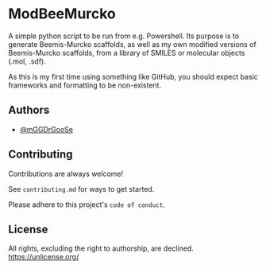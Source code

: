 # ModBeeMurcko

A simple python script to be run from e.g. Powershell.
Its purpose is to generate Beemis-Murcko scaffolds, as well as my own modified versions of Beemis-Murcko scaffolds, from a library of SMILES or molecular objects (.mol, .sdf).

As this is my first time using something like GitHub, you should expect basic frameworks and formatting to be non-existent.


## Authors

- [@mGGDrGooSe](https://www.github.com/mGGDrGooSe)


## Contributing

Contributions are always welcome!

See `contributing.md` for ways to get started.

Please adhere to this project's `code of conduct`.


## License

All rights, excluding the right to authorship, are declined.
<https://unlicense.org/>

